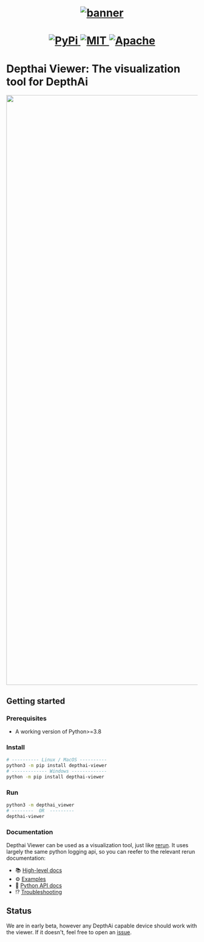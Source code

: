 <h1 align="center">
  <a href="https://www.rerun.io/">
    <img alt="banner" src="https://github.com/luxonis/depthai-viewer/assets/59307111/6a03d8a0-6a70-41d3-b263-15ee279a02aa">
  </a>
</h1>

<h1 align="center">
  <a href="https://pypi.org/project/depthai-viewer/">                          <img alt="PyPi"           src="https://img.shields.io/pypi/v/depthai-viewer.svg">                              </a>
  <!-- <a href="https://crates.io/crates/rerun">                               <img alt="crates.io"      src="https://img.shields.io/crates/v/rerun.svg">                                </a> -->
  <a href="https://github.com/luxonis/depthai-viewer/blob/master/LICENSE-MIT">    <img alt="MIT"            src="https://img.shields.io/badge/license-MIT-blue.svg">                        </a>
  <a href="https://github.com/luxonis/depthai-viewer/blob/master/LICENSE-APACHE"> <img alt="Apache"         src="https://img.shields.io/badge/license-Apache-blue.svg">                     </a>
  <!-- <a href="https://discord.gg/Gcm8BbTaAj">                                <img alt="Rerun Discord"  src="https://img.shields.io/discord/1062300748202921994?label=Rerun%20Discord"> </a> -->
</h1>

# Depthai Viewer: The visualization tool for DepthAi

<p align="center">
  <img width="1552" alt="image" src="https://github.com/luxonis/depthai-viewer/assets/59307111/781476ac-2082-45ad-861b-157fa708abf0">
</p>

## Getting started

### Prerequisites

- A working version of Python>=3.8

### Install

```sh
# ---------- Linux / MacOS ----------
python3 -m pip install depthai-viewer
# ------------- Windows -------------
python -m pip install depthai-viewer
```
### Run
```sh
python3 -m depthai_viewer
# --------  OR  ---------
depthai-viewer
```



### Documentation
Depthai Viewer can be used as a visualization tool, just like [rerun](https://rerun.io). It uses largely the same python logging api, so you can reefer to the relevant rerun documentation:
- 📚 [High-level docs](http://rerun.io/docs)
- ⚙️ [Examples](examples)
- 🐍 [Python API docs](https://ref.rerun.io/docs/python)
- ⁉️ [Troubleshooting](https://www.rerun.io/docs/getting-started/troubleshooting)

## Status

We are in early beta, however any DepthAi capable device should work with the viewer. If it doesn't, feel free to open an [issue](https://github.com/luxonis/depthai-viewer/issues).
